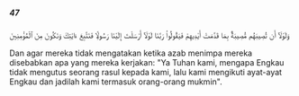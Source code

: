 ##### 47

<span class="ayah">وَلَوْلَآ أَن تُصِيبَهُم مُّصِيبَةٌۢ بِمَا قَدَّمَتْ أَيْدِيهِمْ فَيَقُولُوا۟ رَبَّنَا لَوْلَآ أَرْسَلْتَ إِلَيْنَا رَسُولًۭا فَنَتَّبِعَ ءَايَٰتِكَ وَنَكُونَ مِنَ ٱلْمُؤْمِنِينَ</span>

<span class="ayah_translation">Dan agar mereka tidak mengatakan ketika azab menimpa mereka disebabkan apa yang mereka kerjakan: "Ya Tuhan kami, mengapa Engkau tidak mengutus seorang rasul kepada kami, lalu kami mengikuti ayat-ayat Engkau dan jadilah kami termasuk orang-orang mukmin".</span>
